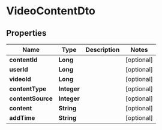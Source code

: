 

# VideoContentDto


## Properties

Name | Type | Description | Notes
------------ | ------------- | ------------- | -------------
**contentId** | **Long** |  |  [optional]
**userId** | **Long** |  |  [optional]
**videoId** | **Long** |  |  [optional]
**contentType** | **Integer** |  |  [optional]
**contentSource** | **Integer** |  |  [optional]
**content** | **String** |  |  [optional]
**addTime** | **String** |  |  [optional]



